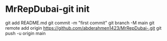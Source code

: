 # MrRepDubai-git init
git add README.md
git commit -m "first commit"
git branch -M main
git remote add origin https://github.com/abderahmen1423/MrRepDubai-.git
git push -u origin main
